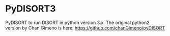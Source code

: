 # PyDISORT3
PyDISORT to run DISORT in python version 3.x. The original python2 version by Chan Gimeno is here: https://github.com/chanGimeno/pyDISORT
